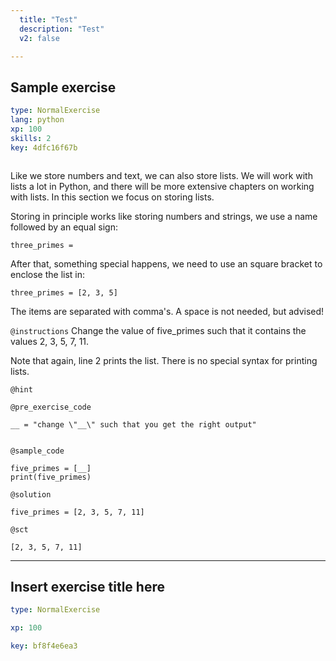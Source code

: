 ```yaml
---
  title: "Test"
  description: "Test"
  v2: false

---
```

## Sample exercise

```yaml
type: NormalExercise
lang: python
xp: 100
skills: 2
key: 4dfc16f67b



```

Like we store numbers and text, we can also store lists. We will work with lists a lot in Python, and there will be more extensive chapters on working with lists. In this section we focus on storing lists.

Storing in principle works like storing numbers and strings, we use a name followed by an equal sign:

`three_primes = `

After that, something special happens, we need to use an square bracket to enclose the list in:

`three_primes = [2, 3, 5]`

The items are separated with comma's. A space is not needed, but advised!


`@instructions`
Change the value of five_primes such that it contains the values 2, 3, 5, 7, 11.

Note that again, line 2 prints the list. There is no special syntax for printing lists.

`@hint`


`@pre_exercise_code`
```{python}
__ = "change \"__\" such that you get the right output"


```
`@sample_code`
```{python}
five_primes = [__] 
print(five_primes)
```
`@solution`
```{python}
five_primes = [2, 3, 5, 7, 11] 
```
`@sct`
```{python}
[2, 3, 5, 7, 11]
```





---
## Insert exercise title here

```yaml
type: NormalExercise

xp: 100

key: bf8f4e6ea3



```












